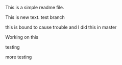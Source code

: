 This is a simple readme file.

This is new text.
test branch


this is bound to cause trouble and I did this in master

Working on this

testing

more testing
